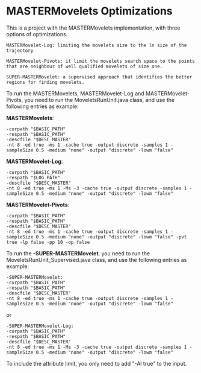 # MASTERMovelets Optimizations

This is a project with the MASTERMovelets implementation, with three options of optimizations.

    MASTERMovelet-Log: limiting the movelets size to the ln size of the trajectory
    
    MASTERMovelet-Pivots: it limit the movelets search space to the points that are neighbour of well qualified movelets of size one.
    
    SUPER-MASTERMovelet: a supervised approach that identifies the better regions for finding movelets.

To run the MASTERMovelets, MASTERMovelet-Log and MASTERMovelet-Pivots, you need to run the MoveletsRunUnit.java class, and use the following entries as example:

<b>MASTERMovelets</b>:
```
-curpath "$BASIC_PATH" 
-respath "$BASIC_PATH" 
-descfile "$DESC_MASTER"  
-nt 8 -ed true -ms 1 -cache true -output discrete -samples 1 -sampleSize 0.5 -medium "none" -output "discrete" -lowm "false"
```
<b>MASTERMovelet-Log</b>:
```
-curpath "$BASIC_PATH" 
-respath "$LOG_PATH" 
-descfile "$DESC_MASTER"  
-nt 8 -ed true -ms 1 -Ms -3 -cache true -output discrete -samples 1 -sampleSize 0.5 -medium "none" -output "discrete" -lowm "false"
```

<b>MASTERMovelet-Pivots</b>:
```
-curpath "$BASIC_PATH" 
-respath "$BASIC_PATH" 
-descfile "$DESC_MASTER"  
-nt 8 -ed true -ms 1 -cache true -output discrete -samples 1 -sampleSize 0.5 -medium "none" -output "discrete" -lowm "false" -pvt true -lp false -pp 10 -op false
```

To run the <b>-SUPER-MASTERMovelet</b>, you need to run the MoveletsRunUnit_Supervised.java class, and use the following entries as example:
```
-SUPER-MASTERMovelet:
-curpath "$BASIC_PATH" 
-respath "$BASIC_PATH" 
-descfile "$DESC_MASTER"  
-nt 8 -ed true -ms 1 -cache true -output discrete -samples 1 -sampleSize 0.5 -medium "none" -output "discrete" -lowm "false"
```
or

```
-SUPER-MASTERMovelet-Log:
-curpath "$BASIC_PATH" 
-respath "$BASIC_PATH" 
-descfile "$DESC_MASTER"  
-nt 8 -ed true -ms 1 -Ms -3 -cache true -output discrete -samples 1 -sampleSize 0.5 -medium "none" -output "discrete" -lowm "false"
```

To include the attribute limit, you only need to add "-Al true" to the input.
